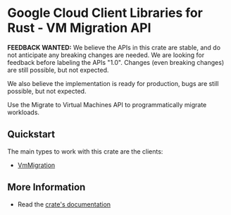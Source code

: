 # Google Cloud Client Libraries for Rust - VM Migration API

<!-- Code generated by sidekick. DO NOT EDIT. -->

**FEEDBACK WANTED:** We believe the APIs in this crate are stable, and
do not anticipate any breaking changes are needed. We are looking for
feedback before labeling the APIs "1.0". Changes (even breaking changes)
are still possible, but not expected.

We also believe the implementation is ready for production, bugs are
still possible, but not expected.

Use the Migrate to Virtual Machines API to programmatically migrate
workloads.

## Quickstart

The main types to work with this crate are the clients:

- [VmMigration]

## More Information

- Read the [crate's documentation](https://docs.rs/google-cloud-vmmigration-v1/latest/google-cloud-vmmigration-v1)

[VmMigration]: https://docs.rs/google-cloud-vmmigration-v1/latest/google_cloud_vmmigration_v1/client/struct.VmMigration.html
